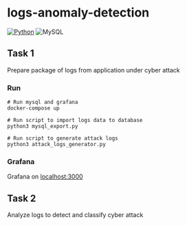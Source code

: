 # logs-anomaly-detection

[![Python](https://img.shields.io/badge/Python-FFD43B?style=for-the-badge&logo=python&logoColor=blue)]()
![MySQL](https://img.shields.io/badge/mysql-4479A1.svg?style=for-the-badge&logo=mysql&logoColor=white)

## Task 1

Prepare package of logs from application under cyber attack

### Run

```
# Run mysql and grafana
docker-compose up

# Run script to import logs data to database
python3 mysql_export.py

# Run script to generate attack logs
python3 attack_logs_generator.py
```

### Grafana

Grafana on [localhost:3000](http://localhost:3000)

## Task 2

Analyze logs to detect and classify cyber attack
